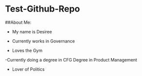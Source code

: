 # Test-Github-Repo

##About Me:

- My name is Desiree

- Currently works in Governance

- Loves the Gym

-Currently doing a degree in CFG Degree in Product Management 

- Lover of Politics 
